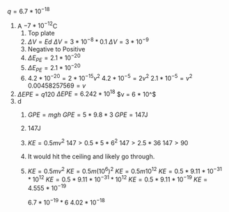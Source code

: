 $q = 6.7 * 10^{-18}$

1) A $-7 * 10^{-12}$C
	1) Top plate
	2) $\Delta V = E d$
		$\Delta V = 3 * 10^{-8} * 0.1$
		$\Delta V = 3 * 10^{-9}$
	3) Negative to Positive
	4) $\Delta E_{PE} = 2.1 * 10^{-20}$
	5) $\Delta E_{PE} = 2.1 * 10^{-20}$
	6) $4.2 * 10^{-20} = 2 * 10^{-15} v^2$
		$4.2 * 10^{-5} = 2 v^2$
		$2.1 * 10^{-5} = v^2$
		$0.00458257569 = v$
2) $\Delta EPE = q 120$
	$\Delta EPE = 6.242 * 10^{18}$
  	$v = 6 * 10^$
3) d
	1)  $GPE = mgh$
	     $GPE = 5 * 9.8 * 3$
	     $GPE = 147$J
	2) $147$J
	3) $KE = 0.5 m v^2$
		$147 > 0.5 * 5 * 6^2$
		$147 > 2.5 * 36$
		$147 > 90$
	4) It would hit the ceiling and likely go through. 
	5) $KE = 0.5 m v^2$
		$KE = 0.5 m (10^6)^2$
		$KE = 0.5 m 10^12$
		$KE = 0.5 * 9.11 * 10^{-31} * 10^12$
		$KE = 0.5 * 9.11 * 10^{-31} * 10^12$
		$KE = 0.5 * 9.11 * 10^{-19}$
		$KE = 4.555 * 10^{-19}$
		
		$6.7 * 10^{-19} * 6$
		$4.02 * 10^{-18}$